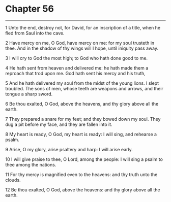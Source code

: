 # Chapter 56

***

1 Unto the end, destroy not, for David, for an inscription of a title, when he fled from Saul into the cave.

2 Have mercy on me, O God, have mercy on me: for my soul trusteth in thee. And in the shadow of thy wings will I hope, until iniquity pass away.

3 I will cry to God the most high; to God who hath done good to me.

4 He hath sent from heaven and delivered me: he hath made them a reproach that trod upon me. God hath sent his mercy and his truth,

5 And he hath delivered my soul from the midst of the young lions. I slept troubled. The sons of men, whose teeth are weapons and arrows, and their tongue a sharp sword.

6 Be thou exalted, O God, above the heavens, and thy glory above all the earth.

7 They prepared a snare for my feet; and they bowed down my soul. They dug a pit before my face, and they are fallen into it.

8 My heart is ready, O God, my heart is ready: I will sing, and rehearse a psalm.

9 Arise, O my glory, arise psaltery and harp: I will arise early.

10 I will give praise to thee, O Lord, among the people: I will sing a psalm to thee among the nations.

11 For thy mercy is magnified even to the heavens: and thy truth unto the clouds.

12 Be thou exalted, O God, above the heavens: and thy glory above all the earth.

